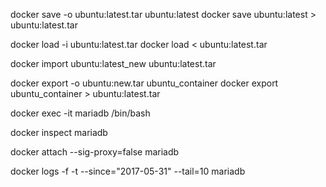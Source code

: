 docker save -o ubuntu:latest.tar ubuntu:latest
docker save ubuntu:latest > ubuntu:latest.tar

docker load -i ubuntu:latest.tar
docker load < ubuntu:latest.tar

docker import ubuntu:latest_new ubuntu:latest.tar

docker export -o ubuntu:new.tar ubuntu_container
docker export ubuntu_container > ubuntu:latest.tar

docker exec -it mariadb /bin/bash

docker inspect mariadb

docker attach --sig-proxy=false mariadb

docker logs -f -t --since="2017-05-31" --tail=10 mariadb

